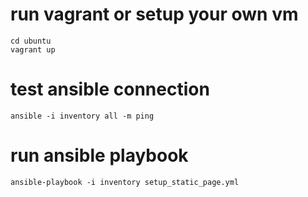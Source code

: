 # run vagrant or setup your own vm
```
cd ubuntu
vagrant up
```

# test ansible connection
`ansible -i inventory all -m ping`

# run ansible playbook
`ansible-playbook -i inventory setup_static_page.yml`
